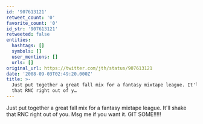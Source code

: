```yaml
---
id: '907613121'
retweet_count: '0'
favorite_count: '0'
id_str: '907613121'
retweeted: false
entities:
  hashtags: []
  symbols: []
  user_mentions: []
  urls: []
original_url: https://twitter.com/jth/status/907613121
date: '2008-09-03T02:49:20.000Z'
title: >-
  Just put together a great fall mix for a fantasy mixtape league. It'll shake
  that RNC right out of y…
---
```


Just put together a great fall mix for a fantasy mixtape league. It'll shake that RNC right out of you. Msg me if you want it. GIT SOME!!!!!